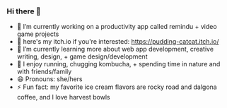 ### Hi there 👋
- 🔭 I’m currently working on a productivity app called remindu + video game projects
- 🥺 here's my itch.io if you're interested: https://pudding-catcat.itch.io/
- 🌱 I’m currently learning more about web app development, creative writing, design, + game design/development
- 🌙 I enjoy running, chugging kombucha, + spending time in nature and with friends/family
- 😄 Pronouns: she/hers
- ⚡ Fun fact: my favorite ice cream flavors are rocky road and dalgona coffee, and I love harvest bowls
